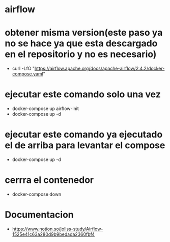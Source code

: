 # airflow

# obtener misma version(este paso ya no se hace ya que esta descargado en el repositorio y no es necesario)
- curl -LfO "https://airflow.apache.org/docs/apache-airflow/2.4.2/docker-compose.yaml"

# ejecutar este comando solo una vez 
- docker-compose up airflow-init
- docker-compose up -d

# ejecutar este comando ya ejecutado el de arriba para levantar el compose
- docker-compose up -d

# cerrra el contenedor
- docker-compose down

# Documentacion 
- https://www.notion.so/jollss-study/Airflow-1525e41c63a280d9b9bedada2360fbf4
